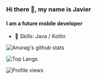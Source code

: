 ### Hi there 👋, my name is Javier
#### I am a future mobile developer

- 🌱 Skills: Java / Kotlin

![Anurag's github stats](https://github-readme-stats.vercel.app/api?username=bitbiird&show_icons=true&theme=dracula)

![Top Langs](https://github-readme-stats.vercel.app/api/top-langs/?username=bitbiird&layout=compact&theme=dracula)

![Profile views](https://gpvc.arturio.dev/bitbiird)  



